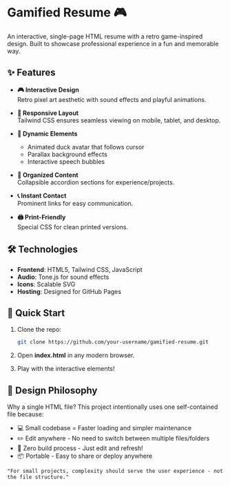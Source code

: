 # Gamified Resume 🎮

An interactive, single-page HTML resume with a retro game-inspired design. Built to showcase professional experience in a fun and memorable way.

## ✨ Features

- **🎮 Interactive Design**  
  Retro pixel art aesthetic with sound effects and playful animations.

- **📱 Responsive Layout**  
  Tailwind CSS ensures seamless viewing on mobile, tablet, and desktop.

- **🦆 Dynamic Elements**  
  - Animated duck avatar that follows cursor  
  - Parallax background effects  
  - Interactive speech bubbles  

- **📂 Organized Content**  
  Collapsible accordion sections for experience/projects.

- **📞 Instant Contact**  
  Prominent links for easy communication.

- **🖨️ Print-Friendly**  
  Special CSS for clean printed versions.

## 🛠️ Technologies

- **Frontend**: HTML5, Tailwind CSS, JavaScript  
- **Audio**: Tone.js for sound effects  
- **Icons**: Scalable SVG  
- **Hosting**: Designed for GitHub Pages  

## 🚀 Quick Start

1. Clone the repo:
   ```bash
   git clone https://github.com/your-username/gamified-resume.git

2. Open **index.html** in any modern browser.

3. Play with the interactive elements!

## 🧠 Design Philosophy
Why a single HTML file?
This project intentionally uses one self-contained file because:

- 💻 Small codebase = Faster loading and simpler maintenance
- ✏️ Edit anywhere - No need to switch between multiple files/folders
- 🚫 Zero build process - Just edit and refresh!
- 📦 Portable - Easy to share or deploy anywhere

`"For small projects, complexity should serve the user experience - not the file structure."`

